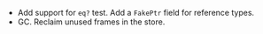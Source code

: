 
- Add support for `eq?` test. Add a `FakePtr` field for reference types.
- GC. Reclaim unused frames in the store.